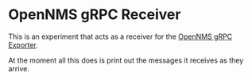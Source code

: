 # OpenNMS gRPC Receiver

This is an experiment that acts as a receiver for the [OpenNMS gRPC Exporter](https://docs.opennms.com/horizon/33/operation/deep-dive/grpc-exporter/grpc-exporter.html).

At the moment all this does is print out the messages it receives as they arrive.
